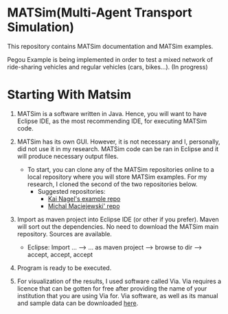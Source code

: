 # MATSim(Multi-Agent Transport Simulation)

This repository contains MATSim documentation and MATSim examples.

Pegou Example is being implemented in order to test a mixed network of ride-sharing vehicles and regular vehicles (cars, bikes...).
(In progress)


# Starting With Matsim

1. MATSim is a software written in Java. Hence, you will want to have Eclipse IDE, as the most recommending IDE, for executing MATSim code. 

2. MATSim has its own GUI. However, it is not necessary and I, personally, did not use it in my research. MATSim code can be ran in Eclipse and it will produce necessary output files. 

    - To start, you can clone any of the MATSim repositories online to a local repository where you will store MATSim examples. For my research, I cloned the second of the two repositories below. 
        - Suggested repositories: 
          - [Kai Nagel's example repo](https://github.com/matsim-org/matsim-example-project)
          - [Michal Maciejewski' repo](https://github.com/matsim-org/matsim-maas)

3. Import as maven project into Eclipse IDE (or other if you prefer). Maven will sort out the dependencies. No need to download the MATSim main repository. Sources are available.
    - Eclipse: Import … –> … as maven project –> browse to dir –> accept, accept, accept
       
4. Program is ready to be executed.

5. For visualization of the results, I used software called Via. Via requires a licence that can be gotten for free after providing the name of your institution that you are using Via for. Via software, as well as its manual and sample data can be downloaded [here](https://www.simunto.com/via/download).
